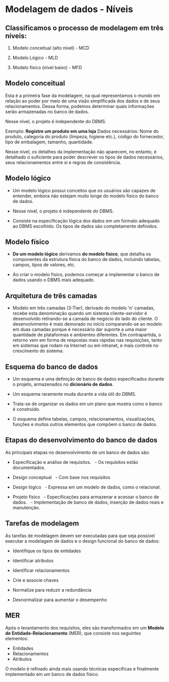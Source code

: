 # Modelagem de dados - Níveis

## Classificamos o processo de modelagem em três níveis:


1. Modelo conceitual (alto nível) - MCD

1. Modelo Lógico - MLD

1. Modelo físico (nível baixo) - MFD


## Modelo conceitual


Esta é a primeira fase da modelagem, na qual representamos o mundo em relação ao poder por meio de uma visão simplificada dos dados e de seus relacionamentos. Dessa forma, podemos determinar quais informações serão armazenadas no banco de dados.

Nesse nível, o projeto é independente do DBMS.

Exemplo:
**Registre um produto em uma loja**
Dados necessários: Nome do produto, categoria do produto (limpeza, higiene etc.), código do fornecedor, tipo de embalagem, tamanho, quantidade.

Nesse nível, os detalhes da implementação não aparecem, no entanto, é detalhado o suficiente para poder descrever os tipos de dados necessários, seus relacionamentos entre si e regras de consistência.


## Modelo lógico


* Um modelo lógico possui conceitos que os usuários são capazes de entender, embora não estejam muito longe do modelo físico do banco de dados.

* Nesse nível, o projeto é independente do DBMS.

* Consiste na especificação lógica dos dados em um formato adequado ao DBMS escolhido. Os tipos de dados são completamente definidos.


## Modelo físico


* **De um modelo lógico** derivamos **do modelo físico**, que detalha os componentes da estrutura física do banco de dados, incluindo tabelas, campos, tipos de valores, etc.

* Ao criar o modelo físico, podemos começar a implementar o banco de dados usando o DBMS mais adequado.


## Arquitetura de três camadas


* Modelo em três camadas (3-Tier), derivado do modelo 'n' camadas, recebe esta denominação quando um sistema cliente-servidor é desenvolvido retirando-se a camada de negócio do lado do cliente. O desenvolvimento é mais demorado no início comparando-se ao modelo em duas camadas porque é necessário dar suporte a uma maior quantidade de plataformas e ambientes diferentes. Em contrapartida, o retorno vem em forma de respostas mais rápidas nas requisições, tanto em sistemas que rodam na Internet ou em intranet, e mais controle no crescimento do sistema.



## Esquema do banco de dados


* Um esquema e uma definição de banco de dados especificados durante o projeto, armazenados no **dicionário de dados**.

* Um esquema raramente muda durante a vida útil do DBMS.

* Trata-se de organizar os dados em um plano que mostra como o banco é construído.

* O esquema define tabelas, campos, relacionamentos, visualizações, funções e muitos outros elementos que compõem o banco de dados.


## Etapas do desenvolvimento do banco de dados


As principais etapas no desenvolvimento de um banco de dados são:

- Especificação e análise de requisitos.
  - Os requisitos estão documentados.

- Design conceptual
  - Com base nos requisitos

- Design lógico
  - Expressa em um modelo de dados, como o relacional.

- Projeto físico
  - Especificações para armazenar e acessar o banco de dados.
  - Implementação de banco de dados, inserção de dados reais e manutenção.


## Tarefas de modelagem


As tarefas de modelagem devem ser executadas para que seja possível executar a modelagem de dados e o design funcional do banco de dados:

* Identifique os tipos de entidades

* Identificar atributos

* Identificar relacionamentos

* Crie e associe chaves

* Normalize para reduzir a redundância

* Desnormalizar para aumentar o desempenho

## MER


Após o levantamento dos requisitos, eles são transformados em um **Modelo de Entidade-Relacionamento** (MER), que consiste nos seguintes elementos:

* Entidades
* Relacionamentos
* Atributos

O modelo é refinado ainda mais usando técnicas específicas e finalmente implementado em um banco de dados físico.
